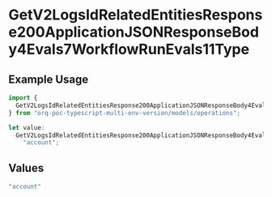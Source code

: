 # GetV2LogsIdRelatedEntitiesResponse200ApplicationJSONResponseBody4Evals7WorkflowRunEvals11Type

## Example Usage

```typescript
import {
  GetV2LogsIdRelatedEntitiesResponse200ApplicationJSONResponseBody4Evals7WorkflowRunEvals11Type,
} from "orq-poc-typescript-multi-env-version/models/operations";

let value:
  GetV2LogsIdRelatedEntitiesResponse200ApplicationJSONResponseBody4Evals7WorkflowRunEvals11Type =
    "account";
```

## Values

```typescript
"account"
```